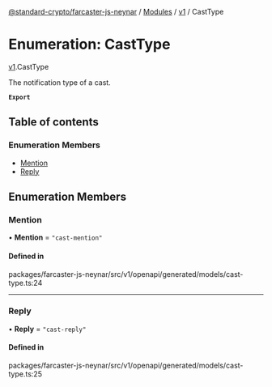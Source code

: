 [@standard-crypto/farcaster-js-neynar](../README.md) / [Modules](../modules.md) / [v1](../modules/v1.md) / CastType

# Enumeration: CastType

[v1](../modules/v1.md).CastType

The notification type of a cast.

**`Export`**

## Table of contents

### Enumeration Members

- [Mention](v1.CastType.md#mention)
- [Reply](v1.CastType.md#reply)

## Enumeration Members

### Mention

• **Mention** = ``"cast-mention"``

#### Defined in

packages/farcaster-js-neynar/src/v1/openapi/generated/models/cast-type.ts:24

___

### Reply

• **Reply** = ``"cast-reply"``

#### Defined in

packages/farcaster-js-neynar/src/v1/openapi/generated/models/cast-type.ts:25

